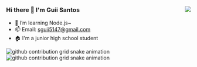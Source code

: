 # <img align="right" src="https://github-readme-stats.vercel.app/api?username=xiaoleGun&include_all_commits=true&show_icons=true&theme=buefy&count_private=true&hide_border=true" />

### Hi there 👋 I'm Guii Santos
- 🌱 I’m learning Node.js~
- 📫 Email: sguii5147@gmail.com
- 🏠 I'm a junior high school student 


![github contribution grid snake animation](https://github.com/xiaoleGun/xiaoleGun/raw/snake/github-contribution-grid-snake-dark.svg#gh-dark-mode-only)![github contribution grid snake animation](https://github.com/xiaoleGun/xiaoleGun/raw/snake/github-contribution-grid-snake.svg#gh-light-mode-only)
